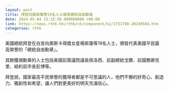 ```yaml
---
layout: post
title: 拜登向楊紫瓊等19名人士頒發總統自由勳章
date: 2024-05-04 15:32:58.000000000 +08:00
link: https://news.rthk.hk/rthk/ch/component/k2/1751790-20240504.htm
categories: rthk
---
```


美國總統拜登在白宮向奧斯卡得獎女星楊紫瓊等19名人士，頒發代表美國平民最高榮譽的「總統自由勳章」。

其餘獲頒勳章的人士包括美國前眾議院議長佩洛西、前副總統戈爾、前國務卿克里、紐約前市長彭博等。

拜登說，國家最高平民榮譽的獲得者都是不可思議的人，他們不懈的好奇心、創造力、獨創性和希望，讓人們對更美好的明天充滿信心。
